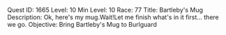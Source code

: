 Quest ID: 1665
Level: 10
Min Level: 10
Race: 77
Title: Bartleby's Mug
Description: Ok, here's my mug.Wait!Let me finish what's in it first... there we go.
Objective: Bring Bartleby's Mug to Burlguard

